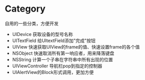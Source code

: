 # Category
自用的一些分类，方便开发

- UIDevice 获取设备的型号名称
- UITextField 给UItextField添加"完成"按钮
- UIView 快速获取UIView的frame的值、快速设置frame的各个值
- NSObject 快速取消所有第一响应者，用来降落键盘
- NSString 计算一个子串在字符串中所有出现的位置
- UIViewController 导航栏pop到指定的控制器
- UIAlertView的Block形式调用，更加方便
